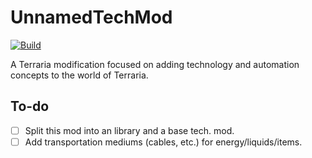 # UnnamedTechMod
[![Build](https://github.com/Cypheriel/UnnamedTechMod/actions/workflows/build.yml/badge.svg?branch=main)](https://github.com/Cypheriel/UnnamedTechMod/actions/workflows/build.yml)

A Terraria modification focused on adding technology and automation concepts to the world of Terraria.

## To-do
- [ ] Split this mod into an library and a base tech. mod.
- [ ] Add transportation mediums (cables, etc.) for energy/liquids/items.
